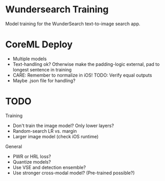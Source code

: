 # Wundersearch Training
Model training for the WunderSearch text-to-image search app.

# CoreML Deploy
- Multiple models
- Text-handling ok? Otherwise make the padding-logic external, pad to longest sentence in training
- CARE: Remember to normalize in iOS! TODO: Verify equal outputs
- Maybe .json file for handling?

# TODO
Training
- Don't train the image model? Only lower layers?
- Random-search LR vs. margin
- Larger image model (check iOS runtime)

General
- PWR or HRL loss?
- Quantize models?
- Use VSE and detection ensemble?
- Use stronger cross-modal model? (Pre-trained possible?)
